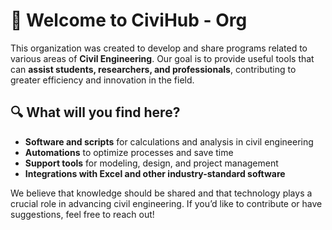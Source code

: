 # 🚀 Welcome to CiviHub - Org

This organization was created to develop and share programs related to various areas of **Civil Engineering**. Our goal is to provide useful tools that can **assist students, researchers, and professionals**, contributing to greater efficiency and innovation in the field.

## 🔍 What will you find here?
- **Software and scripts** for calculations and analysis in civil engineering  
- **Automations** to optimize processes and save time  
- **Support tools** for modeling, design, and project management  
- **Integrations with Excel and other industry-standard software**  

We believe that knowledge should be shared and that technology plays a crucial role in advancing civil engineering. If you’d like to contribute or have suggestions, feel free to reach out!
